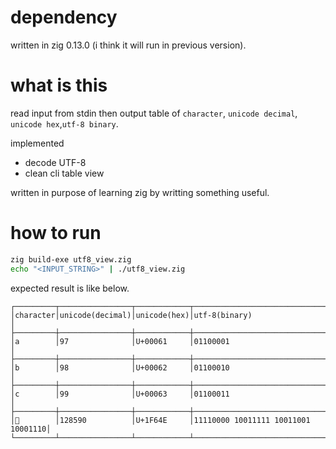 # dependency
written in zig 0.13.0 (i think it will run in previous version).

# what is this
read input from stdin then output table of `character`, `unicode decimal`, `unicode hex`,`utf-8 binary`.

implemented
- decode UTF-8
- clean cli table view

written in purpose of learning zig by writting something useful.


# how to run
```bash
zig build-exe utf8_view.zig
echo "<INPUT_STRING>" | ./utf8_view.zig
```

expected result is like below.
```
┌─────────┬────────────────┬────────────┬───────────────────────────────────┐
│character│unicode(decimal)│unicode(hex)│utf-8(binary)                      │
├─────────┼────────────────┼────────────┼───────────────────────────────────┤
│a        │97              │U+00061     │01100001                           │
├─────────┼────────────────┼────────────┼───────────────────────────────────┤
│b        │98              │U+00062     │01100010                           │
├─────────┼────────────────┼────────────┼───────────────────────────────────┤
│c        │99              │U+00063     │01100011                           │
├─────────┼────────────────┼────────────┼───────────────────────────────────┤
│🙎        │128590          │U+1F64E     │11110000 10011111 10011001 10001110│
└─────────┴────────────────┴────────────┴───────────────────────────────────┘
```
